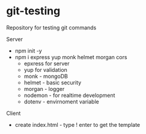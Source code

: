 # git-testing
Repository for testing git commands

Server
- npm init -y
- npm i express yup monk helmet morgan cors
    - epxress for server
    - yup for validation
    - monk - mongoDB
    - helmet - basic security
    - morgan - logger
    - nodemon - for realtime development 
    - dotenv - envirnoment variable

Client
- create index.html - type ! enter to get the template